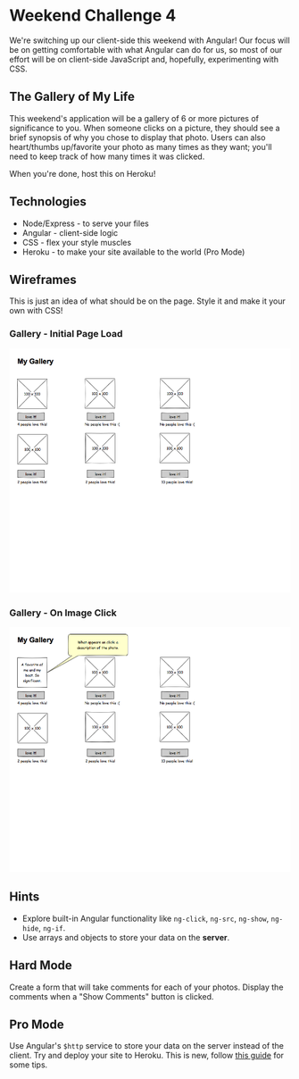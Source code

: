# Weekend Challenge 4

We're switching up our client-side this weekend with Angular! Our focus will be on getting comfortable with what Angular can do for us, so most of our effort will be on client-side JavaScript and, hopefully, experimenting with CSS.

## The Gallery of My Life

This weekend's application will be a gallery of 6 or more pictures of significance to you. When someone clicks on a picture, they should see a brief synopsis of why you chose to display that photo. Users can also heart/thumbs up/favorite your photo as many times as they want; you'll need to keep track of how many times it was clicked.

When you're done, host this on Heroku!

## Technologies

* Node/Express - to serve your files
* Angular - client-side logic
* CSS - flex your style muscles
* Heroku - to make your site available to the world (Pro Mode)

## Wireframes

This is just an idea of what should be on the page. Style it and make it your own with CSS!

### Gallery - Initial Page Load

![gallery on initial page load](images/Gallery.png)

### Gallery - On Image Click

![gallery on an image click](images/Gallery-Image-Click.png)

## Hints

* Explore built-in Angular functionality like `ng-click`, `ng-src`, `ng-show`, `ng-hide`, `ng-if`.
* Use arrays and objects to store your data on the **server**.

## Hard Mode

Create a form that will take comments for each of your photos. Display the comments when a "Show Comments" button is clicked.

## Pro Mode

Use Angular's `$http` service to store your data on the server instead of the client. Try and deploy your site to Heroku. This is new, follow [this guide](https://docs.google.com/document/d/1Fz9O6Zv86eM-NARZwQKgVsX_5WNFYMop3TzI9g7LaWc/edit?usp=sharing) for some tips.
